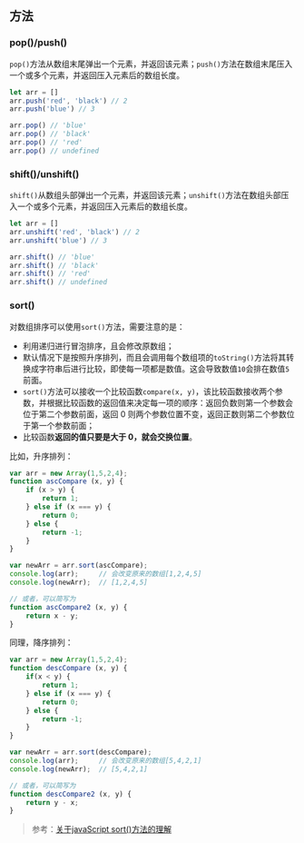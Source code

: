 ## 方法

### pop()/push()

`pop()`方法从数组末尾弹出一个元素，并返回该元素；`push()`方法在数组末尾压入一个或多个元素，并返回压入元素后的数组长度。

```JavaScript
let arr = []
arr.push('red', 'black') // 2
arr.push('blue') // 3

arr.pop() // 'blue'
arr.pop() // 'black'
arr.pop() // 'red'
arr.pop() // undefined
```

### shift()/unshift()

`shift()`从数组头部弹出一个元素，并返回该元素；`unshift()`方法在数组头部压入一个或多个元素，并返回压入元素后的数组长度。

```JavaScript
let arr = []
arr.unshift('red', 'black') // 2
arr.unshift('blue') // 3

arr.shift() // 'blue'
arr.shift() // 'black'
arr.shift() // 'red'
arr.shift() // undefined
```

### sort()

对数组排序可以使用`sort()`方法，需要注意的是：

* 利用递归进行冒泡排序，且会修改原数组；
* 默认情况下是按照升序排列，而且会调用每个数组项的`toString()`方法将其转换成字符串后进行比较，即使每一项都是数值。这会导致数值`10`会排在数值`5`前面。
* `sort()`方法可以接收一个比较函数`compare(x, y)`，该比较函数接收两个参数，并根据比较函数的返回值来决定每一项的顺序：返回负数则第一个参数会位于第二个参数前面，返回 0 则两个参数位置不变，返回正数则第二个参数位于第一个参数前面；
* 比较函数**返回的值只要是大于 0，就会交换位置**。

比如，升序排列：

```JavaScript
var arr = new Array(1,5,2,4);
function ascCompare (x, y) {
    if (x > y) {
        return 1;
    } else if (x === y) {
        return 0;
    } else {
        return -1;
    }
}

var newArr = arr.sort(ascCompare);
console.log(arr);     // 会改变原来的数组[1,2,4,5]
console.log(newArr);  // [1,2,4,5]

// 或者，可以简写为
function ascCompare2 (x, y) {
    return x - y;
}
```

同理，降序排列：

```JavaScript
var arr = new Array(1,5,2,4);
function descCompare (x, y) {
    if(x < y) {
        return 1;
    } else if (x === y) {
        return 0;
    } else {
        return -1;
    }
}

var newArr = arr.sort(descCompare);
console.log(arr);     // 会改变原来的数组[5,4,2,1]
console.log(newArr);  // [5,4,2,1]

// 或者，可以简写为
function descCompare2 (x, y) {
    return y - x;
}
```

> 参考：[关于javaScript sort()方法的理解](https://segmentfault.com/a/1190000009338122)

